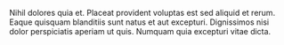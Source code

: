 Nihil dolores quia et.
Placeat provident voluptas est sed aliquid et rerum.
Eaque quisquam blanditiis sunt natus et aut excepturi.
Dignissimos nisi dolor perspiciatis aperiam ut quis.
Numquam quia excepturi vitae dicta.